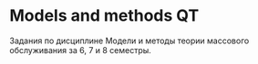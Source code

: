 # Models and methods QT
Задания по дисциплине Модели и методы теории массового обслуживания за 6, 7 и 8 семестры.
